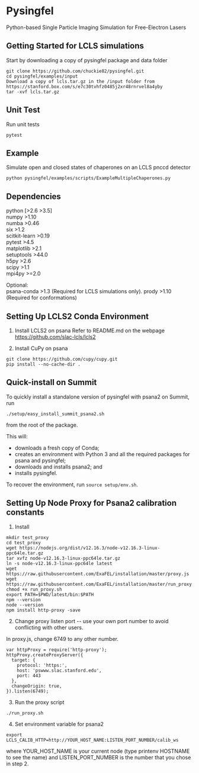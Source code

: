 # Pysingfel
Python-based Single Particle Imaging Simulation for Free-Electron Lasers

## Getting Started for LCLS simulations

Start by downloading a copy of pysingfel package and data folder  
```
git clone https://github.com/chuckie82/pysingfel.git  
cd pysingfel/examples/input  
Download a copy of lcls.tar.gz in the /input folder from https://stanford.box.com/s/e7c30tvhfz0485j2xr48rnrvel8a4yby
tar -xvf lcls.tar.gz
```

## Unit Test

Run unit tests
```
pytest
```

## Example

Simulate open and closed states of chaperones on an LCLS pnccd detector
```
python pysingfel/examples/scripts/ExampleMultipleChaperones.py
```

## Dependencies

python         [>2.6 >3.5]  
numpy          >1.10  
numba          >0.46  
six            >1.2  
scitkit-learn  >0.19  
pytest         >4.5  
matplotlib     >2.1  
setuptools     >44.0  
h5py           >2.6  
scipy          >1.1  
mpi4py         >=2.0  
  
Optional:  
psana-conda    >1.3  (Required for LCLS simulations only). 
prody          >1.10 (Required for conformations)


## Setting Up LCLS2 Conda Environment

1. Install LCLS2 on psana
Refer to README.md on the webpage https://github.com/slac-lcls/lcls2


2. Install CuPy on psana
```
git clone https://github.com/cupy/cupy.git
pip install --no-cache-dir .
```


## Quick-install on Summit

To quickly install a standalone version of pysingfel with psana2 on Summit, run
```
./setup/easy_install_summit_psana2.sh
```
from the root of the package.

This will:
  - downloads a fresh copy of Conda;
  - creates an environment with Python 3 and all the required packages for psana and pysingfel;
  - downloads and installs psana2; and
  - installs pysingfel.

To recover the environment, run `source setup/env.sh`.

## Setting Up Node Proxy for Psana2 calibration constants

1. Install

```
mkdir test_proxy
cd test_proxy
wget https://nodejs.org/dist/v12.16.3/node-v12.16.3-linux-ppc64le.tar.gz
tar xvfz node-v12.16.3-linux-ppc64le.tar.gz
ln -s node-v12.16.3-linux-ppc64le latest
wget https://raw.githubusercontent.com/ExaFEL/installation/master/proxy.js
wget https://raw.githubusercontent.com/ExaFEL/installation/master/run_proxy.sh
chmod +x run_proxy.sh
export PATH=$PWD/latest/bin:$PATH
npm --version
node --version
npm install http-proxy -save
```

2. Change proxy listen port -- use your own port number to avoid conflicting with other users.

In proxy.js, change 6749 to any other number.
```
var httpProxy = require('http-proxy');
httpProxy.createProxyServer({
  target: {
    protocol: 'https:',
    host: 'pswww.slac.stanford.edu',
    port: 443
  },
  changeOrigin: true,
}).listen(6749); 
```

3. Run the proxy script

```
./run_proxy.sh
```

4. Set environment variable for psana2

```
export LCLS_CALIB_HTTP=http://YOUR_HOST_NAME:LISTEN_PORT_NUMBER/calib_ws
```
where YOUR_HOST_NAME is your current node (type printenv HOSTNAME to see the name) and LISTEN_PORT_NUMBER is the number that you chose in step 2.
